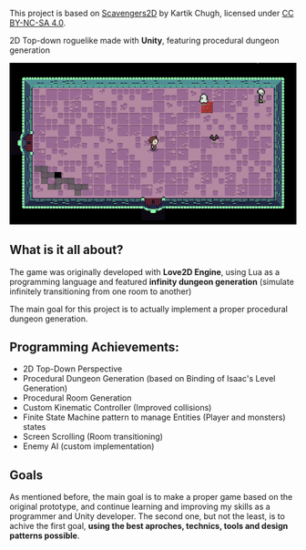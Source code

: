This project is based on [Scavengers2D](https://github.com/KartikChugh/Scavengers2D) by Kartik Chugh, licensed under [CC BY-NC-SA 4.0](https://creativecommons.org/licenses/by-nc-sa/4.0/).

2D Top-down roguelike made with **Unity**, featuring procedural dungeon generation

<p align="center">
  <img src="Media/legend_unity_gameplay.gif" alt="Gameplay v0.4.1">
</p>

## What is it all about?

The game was originally developed with **Love2D Engine**, using Lua as a programming language and featured **infinity dungeon generation** (simulate infinitely transitioning from one room to another)

The main goal for this project is to actually implement a proper procedural dungeon generation.

## Programming Achievements:

- 2D Top-Down Perspective
- Procedural Dungeon Generation (based on Binding of Isaac's Level Generation)
- Procedural Room Generation
- Custom Kinematic Controller (Improved collisions)
- Finite State Machine pattern to manage Entities (Player and monsters) states
- Screen Scrolling (Room transitioning)
- Enemy AI (custom implementation)

## Goals

As mentioned before, the main goal is to make a proper game based on the original prototype, and continue learning and improving my skills as a programmer and Unity developer. The second one, but not the least, is to achive the first goal, **using the best aproches, technics, tools and design patterns possible**.
